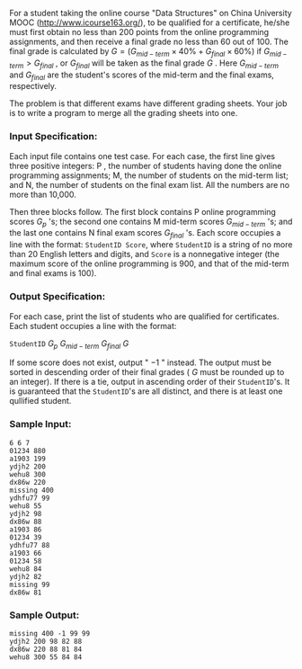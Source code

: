 <!-- Title
Final Grading (25)
-->
For a student taking the online course "Data Structures" on China University
MOOC (http://www.icourse163.org/), to be qualified for a certificate, he/she
must first obtain no less than 200 points from the online programming
assignments, and then receive a final grade no less than 60 out of 100. The
final grade is calculated by $G = (G_{mid-term}\times 40\% + G_{final}\times
60\%)$ if $G_{mid-term} > G_{final}$ , or $G_{final}$ will be taken as the
final grade $G$ . Here $G_{mid-term}$ and $G_{final}$ are the student's scores
of the mid-term and the final exams, respectively.

The problem is that different exams have different grading sheets. Your job is
to write a program to merge all the grading sheets into one.

### Input Specification:

Each input file contains one test case. For each case, the first line gives
three positive integers: P , the number of students having done the online
programming assignments; M, the number of students on the mid-term list; and
N, the number of students on the final exam list. All the numbers are no more
than 10,000.

Then three blocks follow. The first block contains P online programming scores
$G_p$ 's; the second one contains M mid-term scores $G_{mid-term}$ 's; and the
last one contains N final exam scores $G_{final}$ 's. Each score occupies a
line with the format: `StudentID Score`, where `StudentID` is a string of no
more than 20 English letters and digits, and `Score` is a nonnegative integer
(the maximum score of the online programming is 900, and that of the mid-term
and final exams is 100).

### Output Specification:

For each case, print the list of students who are qualified for certificates.
Each student occupies a line with the format:

`StudentID` $G_p$ $G_{mid-term}$ $G_{final}$ $G$

If some score does not exist, output " $-1$ " instead. The output must be
sorted in descending order of their final grades ( $G$ must be rounded up to
an integer). If there is a tie, output in ascending order of their
`StudentID`'s. It is guaranteed that the `StudentID`'s are all distinct, and
there is at least one qullified student.

### Sample Input:

    
    
    6 6 7
    01234 880
    a1903 199
    ydjh2 200
    wehu8 300
    dx86w 220
    missing 400
    ydhfu77 99
    wehu8 55
    ydjh2 98
    dx86w 88
    a1903 86
    01234 39
    ydhfu77 88
    a1903 66
    01234 58
    wehu8 84
    ydjh2 82
    missing 99
    dx86w 81

### Sample Output:

    
    
    missing 400 -1 99 99
    ydjh2 200 98 82 88
    dx86w 220 88 81 84
    wehu8 300 55 84 84

